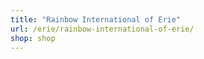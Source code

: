 ```yaml
---
title: "Rainbow International of Erie"
url: /erie/rainbow-international-of-erie/
shop: shop
---
```

